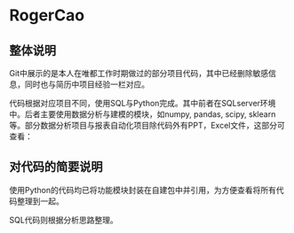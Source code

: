 # RogerCao

## 整体说明
Git中展示的是本人在唯都工作时期做过的部分项目代码，其中已经删除敏感信息，同时也与简历中项目经验一栏对应。

代码根据对应项目不同，使用SQL与Python完成。其中前者在SQLserver环境中。后者主要使用数据分析与建模的模块，如numpy, pandas, scipy, sklearn等。部分数据分析项目与报表自动化项目除代码外有PPT，Excel文件，这部分可查看：


## 对代码的简要说明

使用Python的代码均已将功能模块封装在自建包中并引用，为方便查看将所有代码整理到一起。

SQL代码则根据分析思路整理。
